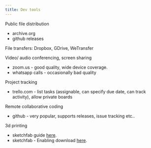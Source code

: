 ```yaml
---
title: Dev tools
---
```

Public file distribution

  - archive.org
  - github releases

File transfers: Dropbox, GDrive, WeTransfer

Video/ audio conferencing, screen sharing

  - zoom.us - good quality, wide device coverage.
  - whatsapp calls - occasionally bad quality

Project tracking

  - trello.com - list tasks (assignable, can specify due date, can track
    activity), allow private boards

Remote collaborative coding

  - github - very popular, supports releases, issue tracking etc..

3d printing

  - sketchfab guide
    [here](https://help.sketchfab.com/hc/en-us/articles/202397889-3D-Printing). 
  - sketchfab - Enabling download
    [here](https://help.sketchfab.com/hc/en-us/articles/201368589-Downloading-Models).
